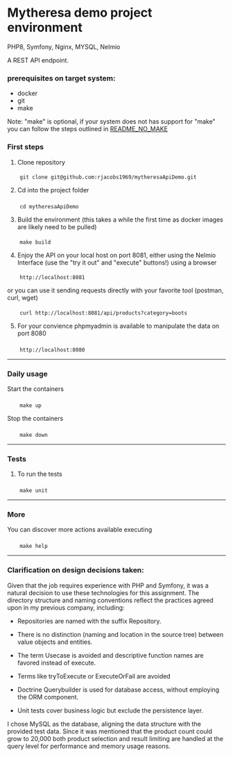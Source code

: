 # Mytheresa demo project environment
PHP8, Symfony, Nginx, MYSQL, Nelmio

A REST API endpoint.

### prerequisites on target system:

- docker
- git
- make

Note: "make" is optional, if your system does not has support for "make" you can follow the steps outlined in [README_NO_MAKE](README_NO_MAKE.md)

### First steps

1. Clone repository
####
        git clone git@github.com:rjacobs1969/mytheresaApiDemo.git

2. Cd into the project folder

###
        cd mytheresaApiDemo

3. Build the environment (this takes a while the first time as docker images are likely need to be pulled)

####
        make build

4. Enjoy the API on your local host on port 8081, either using the Nelmio Interface (use the "try it out" and "execute" buttons!) using a browser


####
        http://localhost:8081

or you can use it sending requests directly with your favorite tool (postman, curl, wget)

####
        curl http://localhost:8081/api/products?category=boots

5. For your convience phpmyadmin is available to manipulate the data on port 8080

###
        http://localhost:8080

___

### Daily usage

Start the containers

###
        make up

Stop the containers

###
        make down

___

### Tests

1. To run the tests

###
        make unit

---

### More

You can discover more actions available executing

###
        make help

---

### Clarification on design decisions taken:

Given that the job requires experience with PHP and Symfony, it was a natural decision to use these technologies for this assignment. The directory structure and naming conventions reflect the practices agreed upon in my previous company, including:

- Repositories are named with the suffix Repository.

- There is no distinction (naming and location in the source tree) between value objects and entities.

- The term Usecase is avoided and descriptive function names are favored instead of execute.

- Terms like tryToExecute or ExecuteOrFail are avoided

- Doctrine Querybuilder is used for database access, without employing the ORM component.

- Unit tests cover business logic but exclude the persistence layer.

I chose MySQL as the database, aligning the data structure with the provided test data. Since it was mentioned that the product count could grow to 20,000  both product selection and result limiting are handled at the query level for performance and memory usage reasons.
